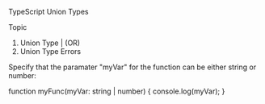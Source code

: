 TypeScript Union Types



Topic
1. Union Type | (OR)
2. Union Type Errors




Specify that the paramater "myVar" for the function can be either string or number:


function myFunc(myVar: string | number) {
  console.log(myVar);
}